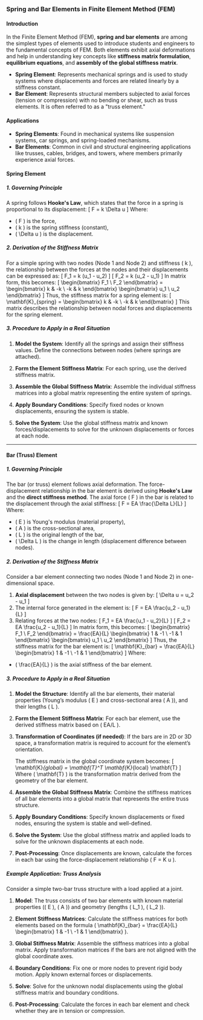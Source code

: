 ### Spring and Bar Elements in Finite Element Method (FEM)

#### **Introduction**

In the Finite Element Method (FEM), **spring and bar elements** are among the simplest types of elements used to introduce students and engineers to the fundamental concepts of FEM. Both elements exhibit axial deformations and help in understanding key concepts like **stiffness matrix formulation**, **equilibrium equations**, and **assembly of the global stiffness matrix**.

- **Spring Element**: Represents mechanical springs and is used to study systems where displacements and forces are related linearly by a stiffness constant.
- **Bar Element**: Represents structural members subjected to axial forces (tension or compression) with no bending or shear, such as truss elements. It is often referred to as a "truss element."

#### **Applications**

- **Spring Elements**: Found in mechanical systems like suspension systems, car springs, and spring-loaded mechanisms.
- **Bar Elements**: Common in civil and structural engineering applications like trusses, cables, bridges, and towers, where members primarily experience axial forces.

#### **Spring Element**

##### 1. **Governing Principle**
A spring follows **Hooke's Law**, which states that the force in a spring is proportional to its displacement:
\[
F = k \Delta u
\]
Where:
- \( F \) is the force,
- \( k \) is the spring stiffness (constant),
- \( \Delta u \) is the displacement.

##### 2. **Derivation of the Stiffness Matrix**

For a simple spring with two nodes (Node 1 and Node 2) and stiffness \( k \), the relationship between the forces at the nodes and their displacements can be expressed as:
\[
F_1 = k (u_1 - u_2)
\]
\[
F_2 = k (u_2 - u_1)
\]
In matrix form, this becomes:
\[
\begin{bmatrix} F_1 \\ F_2 \end{bmatrix} = 
\begin{bmatrix} k & -k \\ -k & k \end{bmatrix}
\begin{bmatrix} u_1 \\ u_2 \end{bmatrix}
\]
Thus, the stiffness matrix for a spring element is:
\[
\mathbf{K}_{spring} = \begin{bmatrix} k & -k \\ -k & k \end{bmatrix}
\]
This matrix describes the relationship between nodal forces and displacements for the spring element.

##### 3. **Procedure to Apply in a Real Situation**

1. **Model the System**: 
   Identify all the springs and assign their stiffness values. Define the connections between nodes (where springs are attached).
   
2. **Form the Element Stiffness Matrix**: 
   For each spring, use the derived stiffness matrix.

3. **Assemble the Global Stiffness Matrix**: 
   Assemble the individual stiffness matrices into a global matrix representing the entire system of springs.

4. **Apply Boundary Conditions**: 
   Specify fixed nodes or known displacements, ensuring the system is stable.

5. **Solve the System**: 
   Use the global stiffness matrix and known forces/displacements to solve for the unknown displacements or forces at each node.

---

#### **Bar (Truss) Element**

##### 1. **Governing Principle**
The bar (or truss) element follows axial deformation. The force-displacement relationship in the bar element is derived using **Hooke's Law** and the **direct stiffness method**. The axial force \( F \) in the bar is related to the displacement through the axial stiffness:
\[
F = EA \frac{\Delta L}{L}
\]
Where:
- \( E \) is Young's modulus (material property),
- \( A \) is the cross-sectional area,
- \( L \) is the original length of the bar,
- \( \Delta L \) is the change in length (displacement difference between nodes).

##### 2. **Derivation of the Stiffness Matrix**

Consider a bar element connecting two nodes (Node 1 and Node 2) in one-dimensional space.

1. **Axial displacement** between the two nodes is given by:
\[
\Delta u = u_2 - u_1
\]
2. The internal force generated in the element is:
\[
F = EA \frac{u_2 - u_1}{L}
\]
3. Relating forces at the two nodes:
\[
F_1 = EA \frac{u_1 - u_2}{L}
\]
\[
F_2 = EA \frac{u_2 - u_1}{L}
\]
In matrix form, this becomes:
\[
\begin{bmatrix} F_1 \\ F_2 \end{bmatrix} = \frac{EA}{L}
\begin{bmatrix} 1 & -1 \\ -1 & 1 \end{bmatrix}
\begin{bmatrix} u_1 \\ u_2 \end{bmatrix}
\]
Thus, the stiffness matrix for the bar element is:
\[
\mathbf{K}_{bar} = \frac{EA}{L} \begin{bmatrix} 1 & -1 \\ -1 & 1 \end{bmatrix}
\]
Where:
- \( \frac{EA}{L} \) is the axial stiffness of the bar element.

##### 3. **Procedure to Apply in a Real Situation**

1. **Model the Structure**:
   Identify all the bar elements, their material properties (Young’s modulus \( E \) and cross-sectional area \( A \)), and their lengths \( L \).

2. **Form the Element Stiffness Matrix**:
   For each bar element, use the derived stiffness matrix based on \( EA/L \).

3. **Transformation of Coordinates (if needed)**:
   If the bars are in 2D or 3D space, a transformation matrix is required to account for the element’s orientation.

   The stiffness matrix in the global coordinate system becomes:
   \[
   \mathbf{K}_{global} = \mathbf{T}^T \mathbf{K}_{local} \mathbf{T}
   \]
   Where \( \mathbf{T} \) is the transformation matrix derived from the geometry of the bar element.

4. **Assemble the Global Stiffness Matrix**:
   Combine the stiffness matrices of all bar elements into a global matrix that represents the entire truss structure.

5. **Apply Boundary Conditions**:
   Specify known displacements or fixed nodes, ensuring the system is stable and well-defined.

6. **Solve the System**:
   Use the global stiffness matrix and applied loads to solve for the unknown displacements at each node.

7. **Post-Processing**:
   Once displacements are known, calculate the forces in each bar using the force-displacement relationship \( F = K u \).

##### Example Application: Truss Analysis

Consider a simple two-bar truss structure with a load applied at a joint.

1. **Model**: The truss consists of two bar elements with known material properties (\( E \), \( A \)) and geometry (lengths \( L_1 \), \( L_2 \)).
   
2. **Element Stiffness Matrices**: 
   Calculate the stiffness matrices for both elements based on the formula \( \mathbf{K}_{bar} = \frac{EA}{L} \begin{bmatrix} 1 & -1 \\ -1 & 1 \end{bmatrix} \).

3. **Global Stiffness Matrix**: 
   Assemble the stiffness matrices into a global matrix. Apply transformation matrices if the bars are not aligned with the global coordinate axes.

4. **Boundary Conditions**: 
   Fix one or more nodes to prevent rigid body motion. Apply known external forces or displacements.

5. **Solve**: 
   Solve for the unknown nodal displacements using the global stiffness matrix and boundary conditions.

6. **Post-Processing**: 
   Calculate the forces in each bar element and check whether they are in tension or compression.

